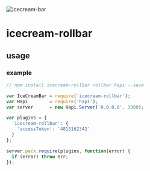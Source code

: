 ![icecream-bar](https://github.com/yayuhh/icecream-rollbar/blob/master/logo.png)

# icecream-rollbar

## usage
### example
```javascript
// npm install icecream-rollbar rollbar hapi --save

var IceCreamBar = require('icecream-rollbar');
var Hapi        = require('hapi');
var server      = new Hapi.Server('0.0.0.0', 3000);

var plugins = {
  'icecream-rollbar': {
    'accessToken': '4815162342'
  }
};

server.pack.require(plugins, function(error) {
  if (error) throw err;
});
```
